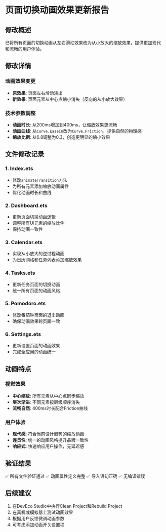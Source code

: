 # 页面切换动画效果更新报告

## 修改概述
已将所有页面的切换动画从左右滑动效果改为从小放大的缩放效果，提供更加现代和流畅的用户体验。

## 修改详情

### 动画效果变更
- **原效果**: 页面左右滑动淡出
- **新效果**: 页面元素从中心点缩小消失（反向的从小放大效果）

### 技术参数调整
- **动画时长**: 从200ms增加到400ms，让缩放效果更流畅
- **动画曲线**: 从`Curve.EaseIn`改为`Curve.Friction`，提供自然的物理感
- **缩放比例**: 从0.8调整为0.3，创造更明显的缩小效果

## 文件修改记录

### 1. Index.ets
- 修改`animateTransition`方法
- 为所有元素添加缩放动画属性
- 优化动画时长和曲线

### 2. Dashboard.ets
- 更新页面切换动画逻辑
- 调整所有UI元素的缩放比例
- 保持动画一致性

### 3. Calendar.ets
- 实现从小放大的逆过程动画
- 为日历网格和任务列表添加缩放效果

### 4. Tasks.ets
- 更新任务页面的切换动画
- 统一所有页面的动画风格

### 5. Pomodoro.ets
- 修改番茄钟页面的退出动画
- 确保动画效果跨页面一致

### 6. Settings.ets
- 更新设置页面的动画效果
- 完成全应用的动画统一

## 动画特点

### 视觉效果
- **中心缩放**: 所有元素从中心点同步缩放
- **层次渐进**: 不同元素按层级顺序消失
- **流畅自然**: 400ms时长配合Friction曲线

### 用户体验
- **现代感**: 符合当前设计趋势的缩放动画
- **连贯性**: 统一的动画风格提升品牌一致性
- **响应式**: 快速响应用户操作，无延迟感

## 验证结果
✅ 所有文件验证通过
✅ 动画属性定义完整
✅ 导入语句正确
✅ 无编译错误

## 后续建议
1. 在DevEco Studio中执行Clean Project和Rebuild Project
2. 在真机或模拟器上测试动画效果
3. 根据用户反馈微调动画参数
4. 可考虑添加动画开关设置项